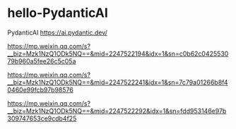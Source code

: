 # hello-PydanticAI

PydanticAI https://ai.pydantic.dev/

https://mp.weixin.qq.com/s?__biz=Mzk1NzQ1ODk5NQ==&mid=2247522194&idx=1&sn=c0b62c042553079b960a5fee26c5c05a

https://mp.weixin.qq.com/s?__biz=Mzk1NzQ1ODk5NQ==&mid=2247522241&idx=1&sn=7c79a01266b8f40460e99fcb97b98576

https://mp.weixin.qq.com/s?__biz=Mzk1NzQ1ODk5NQ==&mid=2247522292&idx=1&sn=fdd953146e97b309747653ce9cdb4f25


